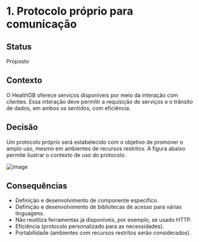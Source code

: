 # 1. Protocolo próprio para comunicação

## Status

Proposto

## Contexto

O HealthDB oferece serviços disponíveis por meio da
interação com clientes. Essa interação deve permitir
a requisição de serviços e o trânsito de dados,
em ambos os sentidos, com eficiência. 

## Decisão

Um protocolo próprio será estabelecido com o objetivo
de promover o amplo uso, mesmo em ambientes de recursos
restritos. A figura abaixo permite ilustrar o contexto
de uso do protocolo.

![image](https://cloud.githubusercontent.com/assets/1735792/18794399/bd0cba04-8195-11e6-8763-f9afac71919d.png)

## Consequências

- Definição e desenvolvimento de componente específico.
- Definição e desenvolvimento de bibliotecas de acesso para várias linguagens. 
- Não reutiliza ferramentas já disponíveis, por exemplo, se usado HTTP. 
- Eficiência (protocolo personalizado para as necessidades).
- Portabilidade (ambientes com recursos restritos serão considerados).
